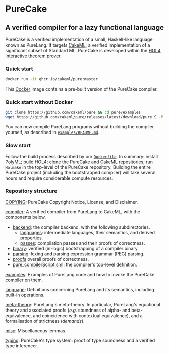 # PureCake
## A verified compiler for a lazy functional language

PureCake is a verified implementation of a small, Haskell-like language known as PureLang.
It targets [CakeML](https://github.com/cakeml/cakeml), a verified implementation of a significant subset of Standard ML.
PureCake is developed within the [HOL4 interactive theorem prover](http://hol-theorem-prover.org).


### Quick start

```bash
docker run -it ghcr.io/cakeml/pure:master
```
This [Docker](https://www.docker.com/) image contains a pre-built version of the PureCake compiler.


### Quick start without Docker

```bash
git clone https://github.com/cakeml/pure && cd pure/examples
wget https://github.com/cakeml/pure/releases/latest/download/pure.S -P lib
```
You can now compile PureLang programs without building the compiler yourself, as described in [`examples/README.md`](examples/README.md).


### Slow start

Follow the build process described by our [`Dockerfile`](/.github/Dockerfile).
In summary: install PolyML; build HOL4; clone the PureCake and CakeML repositories; run `Holmake` in the top-level of the PureCake repository.
Building the entire PureCake project (including the bootstrapped compiler) will take several hours and require considerable compute resources.


### Repository structure

[COPYING](COPYING):
  PureCake Copyright Notice, License, and Disclaimer.

[compiler](compiler):
  A verified compiler from PureLang to CakeML, with the components below.
  - [backend](compiler/backend):
    the compiler backend, with the following subdirectories.
    - [languages](compiler/backend/languages):
      intermediate languages, their semantics, and derived properties.
    - [passes](compiler/backend/passes):
      compilation passes and their proofs of correctness.
  - [binary](compiler/binary):
    verified (in-logic) bootstrapping of a compiler binary.
  - [parsing](compiler/parsing):
    lexing and parsing expression grammar (PEG) parsing.
  - [proofs](compiler/proofs)
    overall proofs of correctness.
  - [pure_compilerScript.sml](compiler/pure_compilerScript.sml):
    the compiler's top-level definition.

[examples](examples):
  Examples of PureLang code and how to invoke the PureCake compiler on them.

[language](language):
  Definitions concerning PureLang and its semantics, including built-in operations.

[meta-theory](meta-theory):
  PureLang's meta-theory.
  In particular, PureLang's equational theory and associated proofs (*e.g.* soundness of alpha- and beta-equivalence, and coincidence with contextual equivalence), and a formalisation of strictness (*demands*).

[misc](misc):
  Miscellaneous lemmas.

[typing](typing):
  PureCake's type system: proof of type soundness and a verified type inferencer.
